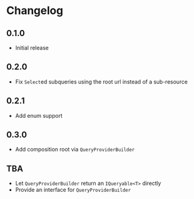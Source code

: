 # Changelog

## 0.1.0
- Initial release

## 0.2.0
- Fix `Select`ed subqueries using the root url instead of a sub-resource

## 0.2.1
- Add enum support

## 0.3.0
- Add composition root via `QueryProviderBuilder`

## TBA
- Let `QueryProviderBuilder` return an `IQueryable<T>` directly
- Provide an interface for `QueryProviderBuilder`
